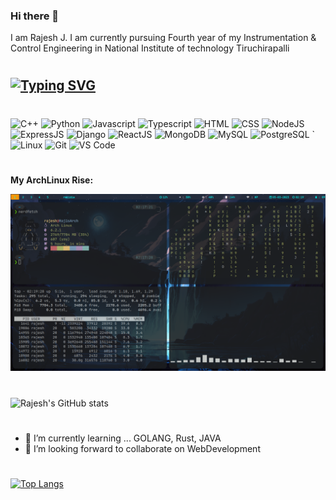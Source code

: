 ### Hi there 👋
I am Rajesh J.
I am currently pursuing Fourth year of my Instrumentation & Control Engineering in National Institute of technology Tiruchirapalli
#

## [![Typing SVG](https://readme-typing-svg.herokuapp.com?size=20&lines=A+Full+Stack+Developer;Coding+Enthusiast)](https://git.io/typing-svg)
 
#



![C++](https://img.shields.io/badge/c++%20-%23777BB4.svg?&style=for-the-badge&logo=c%2B%2B&ogoColor=white)
    ![Python](https://img.shields.io/badge/python%20-%23E34F26.svg?&style=for-the-badge&logo=python&ogoColor=white)
    ![Javascript](https://img.shields.io/badge/javascript%20-%23121011.svg?&style=for-the-badge&logo=javascript&ogoColor=white)
    ![Typescript](https://img.shields.io/badge/typescript%20-%23150458.svg?&style=for-the-badge&logo=typescript&logoColor=white)
    ![HTML](https://img.shields.io/badge/html%20-%23E34F26.svg?&style=for-the-badge&logo=html5&logoColor=white)
    ![CSS](https://img.shields.io/badge/css%20-%231572B6.svg?&style=for-the-badge&logo=css3&logoColor=white)
    ![NodeJS](https://img.shields.io/badge/nodejs%20-%ffb400.svg?&style=for-the-badge&logo=nodeJs&logoColor=white)
     ![ExpressJS](https://img.shields.io/badge/expressjs%20-%23FF6F00.svg?&style=for-the-badge&logo=express&logoColor=white)
     ![Django](https://img.shields.io/badge/django%20-%23121011.svg?&style=for-the-badge&logo=django&logoColor=white)
    ![ReactJS](https://img.shields.io/badge/reactjs%20-%2300599C.svg?&style=for-the-badge&logo=react&logoColor=white)
    ![MongoDB](https://img.shields.io/badge/mongodb%20-%2320232a.svg?&style=for-the-badge&logo=mongodb&logoColor=white)
    ![MySQL](https://img.shields.io/badge/mysql%20-%2300599C.svg?&style=for-the-badge&logo=mysql&logoColor=white)
    ![PostgreSQL](https://img.shields.io/badge/postgresql%20-%ffb400.svg?&style=for-the-badge&logo=postgresql&logoColor=white)
    `![Linux](https://img.shields.io/badge/linux%20-%231572B6.svg?&style=for-the-badge&logo=linux&logoColor=white)
    ![Git](https://img.shields.io/badge/git%20-%23E34F26.svg?&style=for-the-badge&logo=git&logoColor=white)
    ![VS Code](https://img.shields.io/badge/vscode%20-%23121011.svg?&style=for-the-badge&logo=vscode&logoColor=white)
  
#

 **My ArchLinux Rise:**

![My ArchLinux Rise](./2023-03-05-021931_1920x1080_scrot.png)
#
![Rajesh's GitHub stats](https://github-readme-stats.vercel.app/api?username=Rajesh000730&count_private=true&theme=radical)
#
<!-- - 🔭 I’m currently working on ... -->
- 🌱 I’m currently learning ... GOLANG, Rust, JAVA
- 👯 I’m looking forward to collaborate on WebDevelopment
<!-- - 🤔 I’m looking for help with -->


#
[![Top Langs](https://github-readme-stats.vercel.app/api/top-langs/?username=Rajesh000730&layout=compact&theme=vue-dark&langs_count=7&hide=JupyterNotebook)](https://github.com/Rajesh000730/github-readme-stats)
